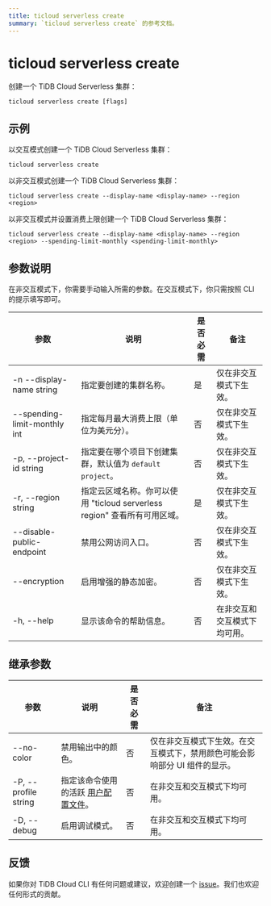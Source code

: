 ```yaml
---
title: ticloud serverless create
summary: `ticloud serverless create` 的参考文档。
---
```


# ticloud serverless create

创建一个 TiDB Cloud Serverless 集群：

```shell
ticloud serverless create [flags]
```

## 示例

以交互模式创建一个 TiDB Cloud Serverless 集群：

```shell
ticloud serverless create
```

以非交互模式创建一个 TiDB Cloud Serverless 集群：

```shell
ticloud serverless create --display-name <display-name> --region <region>
```

以非交互模式并设置消费上限创建一个 TiDB Cloud Serverless 集群：

```shell
ticloud serverless create --display-name <display-name> --region <region> --spending-limit-monthly <spending-limit-monthly>
``` 

## 参数说明

在非交互模式下，你需要手动输入所需的参数。在交互模式下，你只需按照 CLI 的提示填写即可。

| 参数                          | 说明                                                                                                    | 是否必需 | 备注                                                |
|-------------------------------|---------------------------------------------------------------------------------------------------------|----------|-----------------------------------------------------|
| -n --display-name string      | 指定要创建的集群名称。                                                                                  | 是       | 仅在非交互模式下生效。                             |
| --spending-limit-monthly int  | 指定每月最大消费上限（单位为美元分）。                                                                  | 否       | 仅在非交互模式下生效。                             |
| -p, --project-id string       | 指定要在哪个项目下创建集群，默认值为 `default project`。                                                | 否       | 仅在非交互模式下生效。                             |
| -r, --region string           | 指定云区域名称。你可以使用 "ticloud serverless region" 查看所有可用区域。                               | 是       | 仅在非交互模式下生效。                             |
| --disable-public-endpoint     | 禁用公网访问入口。                                                                                      | 否       | 仅在非交互模式下生效。                             |
| --encryption                  | 启用增强的静态加密。                                                                                    | 否       | 仅在非交互模式下生效。                             |
| -h, --help                    | 显示该命令的帮助信息。                                                                                  | 否       | 在非交互和交互模式下均可用。                       |

## 继承参数

| 参数                  | 说明                                                                                          | 是否必需 | 备注                                                                                                             |
|-----------------------|-----------------------------------------------------------------------------------------------|----------|------------------------------------------------------------------------------------------------------------------|
| --no-color            | 禁用输出中的颜色。                                                                            | 否       | 仅在非交互模式下生效。在交互模式下，禁用颜色可能会影响部分 UI 组件的显示。                                       |
| -P, --profile string  | 指定该命令使用的活跃 [用户配置文件](/tidb-cloud/cli-reference.md#user-profile)。              | 否       | 在非交互和交互模式下均可用。                                                                                     |
| -D, --debug           | 启用调试模式。                                                                                | 否       | 在非交互和交互模式下均可用。                                                                                     |

## 反馈

如果你对 TiDB Cloud CLI 有任何问题或建议，欢迎创建一个 [issue](https://github.com/tidbcloud/tidbcloud-cli/issues/new/choose)。我们也欢迎任何形式的贡献。
